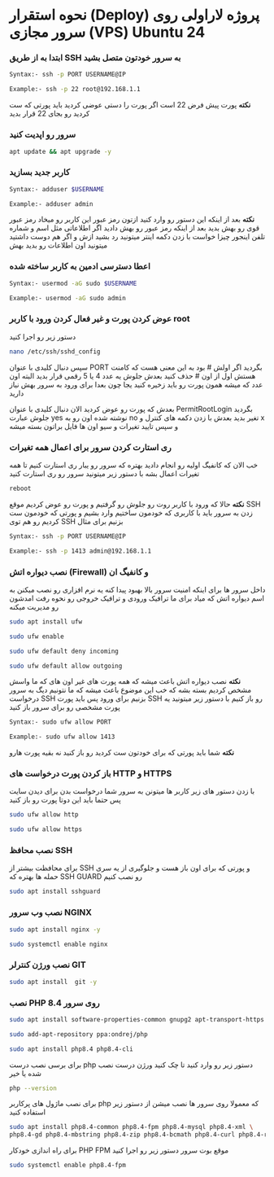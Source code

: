 # نحوه استقرار (Deploy) پروژه لاراولی روی سرور مجازی (VPS) Ubuntu 24

### ابتدا به از طریق SSH به سرور خودتون متصل بشید
```sh
Syntax:- ssh -p PORT USERNAME@IP

Example:- ssh -p 22 root@192.168.1.1
```
**نکته** پورت پیش فرض 22 است اگر پورت را دستی عوضی کردید باید پورتی که ست کردید رو بجای 22 قرار بدید

### سرور رو اپدیت کنید
```sh
apt update && apt upgrade -y
```

### کاربر جدید بسازید

```sh
Syntax:- adduser $USERNAME

Example:- adduser admin
```
**نکته** بعد از اینکه این دستور رو وارد کنید ازتون رمز عبور این کاربر رو میخاد رمز عبور قوی رو بهش بدید بعد از اینکه رمز عبور رو بهش دادید اگر اطلاعاتی مثل اسم و شماره تلفن اینجور چیزا خواست با زدن دکمه اینتر میتونید رد بشید ازش و اگر هم دوست داشتید میتونید اون اطلاعات رو بدید بهش

### اعطا دسترسی ادمین به کاربر ساخته شده

```sh
Syntax:- usermod -aG sudo $USERNAME

Example:- usermod -aG sudo admin
```

### عوض کردن پورت و غیر فعال کردن ورود با کاربر root

دستور زیر رو اجرا کنید

```sh
nano /etc/ssh/sshd_config
```

سپس دنبال کلیدی با عنوان PORT بگردید اگر اولش # بود به این معنی هست که کامنت هستش اول از اون # حذف کنید بعدش جلوش یه عدد 4 یا 5 رقمی قرار بدید البته اون عدد که میشه همون پورت رو باید زخیره کنید یجا چون بعدا برای ورود به سرور بهش نیاز دارید

بعدش که پورت رو عوض کردید الان دنبال کلیدی با عنوان PermitRootLogin بگردید جلوش عبارت yes نوشته شده اون رو به no تغیر بدید بعدش با زدن دکمه های کنترل و x و سپس تایید تغیرات و سیو اون ها فایل براتون بسته میشه


### ری استارت کردن سرور برای اعمال همه تغیرات
خب الان که کانفیگ اولیه رو انجام دادید بهتره که سرور رو یبار ری استارت کنیم تا همه تغیرات اعمال بشه با دستور زیر میتونید سرور رو ری استارت کنید

```sh
reboot
```

**نکته**
حالا که ورود با کاربر روت رو جلوش رو گرفتیم و پورت رو عوض کردیم موقع SSH زدن به سرور باید با کاربری که خودمون ساختیم وارد بشیم و پورتی که خودمون ست کردیم رو هم توی SSH بزنیم برای مثال

```sh
Syntax:- ssh -p PORT USERNAME@IP

Example:- ssh -p 1413 admin@192.168.1.1
```

### نصب دیواره اتش (Firewall) و کانفیگ ان
داخل سرور ها برای اینکه امنیت سرور بالا بهبود پیدا کنه یه نرم افزاری رو نصب میکنن به اسم دیواره اتش که میاد برای ما ترافیک ورودی و ترافیک خروجی رو نحوه رفت امدشون رو مدیریت میکنه

```sh
sudo apt install ufw

sudo ufw enable

sudo ufw default deny incoming

sudo ufw default allow outgoing
```

**نکته**
نصب دیواره اتش باعث میشه که همه پورت های غیر اون های که ما واسش مشخص کردیم بسته بشه که خب این موضوع باعث میشه که ما نتونیم دیگ به سرور درخواست SSH بزنیم برای ورود پس باید پورت SSH رو باز کنیم با دستور زیر میتونید یه پورت مشخصی رو برای سرور باز کنید

```sh
Syntax:- sudo ufw allow PORT

Example:- sudo ufw allow 1413
```
**نکته**
شما باید پورتی که برای خودتون ست کردید رو باز کنید نه بقیه پورت هارو


### باز کردن پورت درخواست های HTTP و HTTPS

با زدن دستور های زیر کاربر ها میتونن به سرور شما درخواست بدن برای دیدن سایت پس حتما باید این دوتا پورت رو باز کنید

```sh
sudo ufw allow http

sudo ufw allow https
```

### نصب محافظ SSH
برای محافظت بیشتر از SSH و پورتی که برای اون باز هست و جلوگیری از یه سری حمله ها بهتره که SSH GUARD رو نصب کنیم

```sh
sudo apt install sshguard
```

### نصب وب سرور NGINX

```sh
sudo apt install nginx -y

sudo systemctl enable nginx
```

### نصب ورژن کنترلر GIT

```sh
sudo apt install  git -y
```

### نصب PHP 8.4 روی سرور

```sh
sudo apt install software-properties-common gnupg2 apt-transport-https lsb-release ca-certificates -y

sudo add-apt-repository ppa:ondrej/php

sudo apt install php8.4 php8.4-cli
```
برای برسی نصب درست php دستور زیر رو وارد کنید تا چک کنید ورژن درست نصب شده یا خیر

```sh
php --version
```

برای نصب ماژول های پرکاربر php که معمولا روی سرور ها نصب میشن از دستور زیر استفاده کنید

```sh
sudo apt install php8.4-common php8.4-fpm php8.4-mysql php8.4-xml \
php8.4-gd php8.4-mbstring php8.4-zip php8.4-bcmath php8.4-curl php8.4-redis -y
```
برای راه  اندازی خودکار PHP FPM موقع بوت سرور دستور زیر رو اجرا کنید

```sh
sudo systemctl enable php8.4-fpm
```
